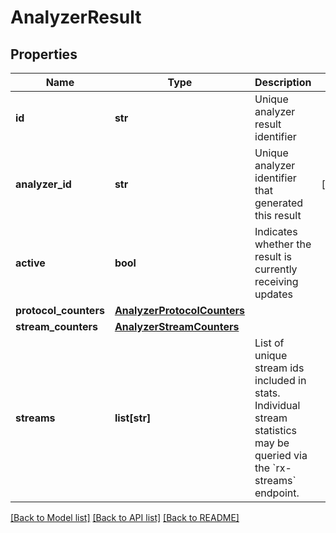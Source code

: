 # AnalyzerResult

## Properties
Name | Type | Description | Notes
------------ | ------------- | ------------- | -------------
**id** | **str** | Unique analyzer result identifier | 
**analyzer_id** | **str** | Unique analyzer identifier that generated this result | [optional] 
**active** | **bool** | Indicates whether the result is currently receiving updates | 
**protocol_counters** | [**AnalyzerProtocolCounters**](AnalyzerProtocolCounters.md) |  | 
**stream_counters** | [**AnalyzerStreamCounters**](AnalyzerStreamCounters.md) |  | 
**streams** | **list[str]** | List of unique stream ids included in stats. Individual stream statistics may be queried via the &#x60;rx-streams&#x60; endpoint.  | 

[[Back to Model list]](../README.md#documentation-for-models) [[Back to API list]](../README.md#documentation-for-api-endpoints) [[Back to README]](../README.md)


